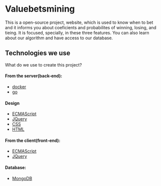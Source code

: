 # Valuebetsmining
This is a open-source project, website, which is used to know when to bet and it informs you about coeficients and probabilites of winning, losing, and tieing. It is focused, specially, in these three features. You can also learn about our algorithm and have access to our database.

## Technologies we use
What do we use to create this project?
#### From the server(back-end):  
* [docker](https://www.docker.com/)
* [go](https://golang.org/)
#### Design
* [ECMAScript](https://tc39.github.io/ecma262/)
* [JQuery](https://jquery.com/)
* [CSS](https://en.wikipedia.org/wiki/Cascading_Style_Sheets)
* [HTML](https://en.wikipedia.org/wiki/HTML)
#### From the client(front-end):
* [ECMAScript](https://tc39.github.io/ecma262/)
* [JQuery](https://jquery.com/)
#### Database:
* [MongoDB](https://www.mongodb.com/)